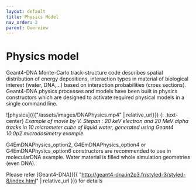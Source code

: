 ```yaml
---
layout: default
title: Physics Model
nav_order: 2
parent: Overview
---
```


# Physics model

Geant4-DNA Monte-Carlo track-structure code describes spatial distribution of energy depositions, interaction types in material of biological interest (water, DNA,...) based on interaction probabilities (cross sections). Geant4-DNA physics processes and models have been built in physics constructors which are designed to activate required physical models in a single command line. 

![physics]({{"/assets/images/DNAPhysics.mp4" | relative_url}})
{: .text-center}
*Example of movie by V. Stepan : 20 keV electron and 20 MeV alpha tracks in 10 micrometer cube of liquid water, generated using Geant4 10.0p2 microdosimetry example.*

G4EmDNAPhysics_option2, G4EmDNAPhysics_option4 or G4EmDNAPhysics_option6 constructors are recommended to use in molecularDNA example. Water material is filled whole simulation geometries (even DNA). 

Please refer [Geant4-DNA]({{ "http://geant4-dna.in2p3.fr/styled-3/styled-8/index.html" | relative_url }}) for details
